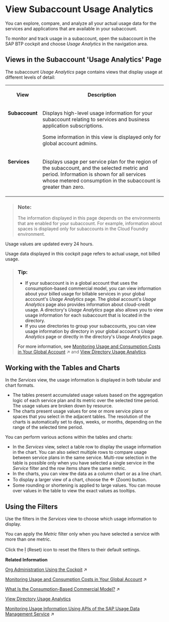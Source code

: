 <!-- loio8f4d9db9ecb34b08865c2c7a61d7719f -->

<link rel="stylesheet" type="text/css" href="../css/sap-icons.css"/>

# View Subaccount Usage Analytics

You can explore, compare, and analyze all your actual usage data for the services and applications that are available in your subaccount.

To monitor and track usage in a subaccount, open the subaccount in the SAP BTP cockpit and choose *Usage Analytics* in the navigation area.



<a name="loio8f4d9db9ecb34b08865c2c7a61d7719f__section_xyh_sjc_tdb"/>

## Views in the Subaccount 'Usage Analytics' Page

The subaccount *Usage Analytics* page contains views that display usage at different levels of detail:


<table>
<tr>
<th valign="top">

View

</th>
<th valign="top">

Description

</th>
</tr>
<tr>
<td valign="top">

**Subaccount** 

</td>
<td valign="top">

Displays high-level usage information for your subaccount relating to services and business application subscriptions.

Some information in this view is displayed only for global account admins.

</td>
</tr>
<tr>
<td valign="top">

**Services** 

</td>
<td valign="top">

Displays usage per service plan for the region of the subaccount, and the selected metric and period. Information is shown for all services whose metered consumption in the subaccount is greater than zero.

</td>
</tr>
</table>

> ### Note:  
> The information displayed in this page depends on the environments that are enabled for your subaccount. For example, information about spaces is displayed only for subaccounts in the Cloud Foundry environment.

Usage values are updated every 24 hours.

Usage data displayed in this cockpit page refers to actual usage, not billed usage.

> ### Tip:  
> -   If your subaccount is in a global account that uses the consumption-based commercial model, you can view information about your billed usage for billable services in your global acccount's *Usage Analytics* page. The global account's *Usage Analytics* page also provides information about cloud-credit usage. A directory's *Usage Analytics* page also allows you to view usage information for each subaccount that is located in the directory.
> -   If you use directories to group your subaccounts, you can view usage information by directory in your global account's *Usage Analytics* page or directly in the directory's *Usage Analytics* page.
> 
> For more information, see [Monitoring Usage and Consumption Costs in Your Global Account](https://help.sap.com/viewer/65de2977205c403bbc107264b8eccf4b/Cloud/en-US/de6f0db8919f4e6f97e54bc4ddaf2ab8.html "SAP BTP cockpit supports advanced usage and cost monitoring of services in your global account. You can compare the usage and costs of multiple services and subaccounts, see monthly trends, and drill into subaccounts and service plans for detailed information.") :arrow_upper_right: and [View Directory Usage Analytics](view-directory-usage-analytics-a287782.md).



<a name="loio8f4d9db9ecb34b08865c2c7a61d7719f__section_ynm_hd4_tdb"/>

## Working with the Tables and Charts

In the *Services* view, the usage information is displayed in both tabular and chart formats.

-   The tables present accumulated usage values based on the aggregation logic of each service plan and its metric over the selected time period. The usage values are broken down by resource.
-   The charts present usage values for one or more service plans or spaces that you select in the adjacent tables. The resolution of the charts is automatically set to days, weeks, or months, depending on the range of the selected time period.

You can perform various actions within the tables and charts:

-   In the *Services* view, select a table row to display the usage information in the chart. You can also select multiple rows to compare usage between service plans in the same service. Multi-row selection in the table is possible only when you have selected a single service in the *Service* filter and the row items share the same metric.
-   In the charts, you can view the data as a column chart or as a line chart.
-   To display a larger view of a chart, choose the <span style="font-size:16px;"><span class="SAP-icons-V5"></span></span> \(Zoom\) button.
-   Some rounding or shortening is applied to large values. You can mouse over values in the table to view the exact values as tooltips.



<a name="loio8f4d9db9ecb34b08865c2c7a61d7719f__section_xg2_mmm_wlb"/>

## Using the Filters

Use the filters in the *Services* view to choose which usage information to display.

You can apply the *Metric* filter only when you have selected a service with more than one metric.

Click the <span style="font-size:16px;"><span class="SAP-icons-V5"></span></span> \(Reset\) icon to reset the filters to their default settings.

**Related Information**  


[Org Administration Using the Cockpit](https://help.sap.com/viewer/65de2977205c403bbc107264b8eccf4b/Cloud/en-US/c4c25cc63ac845779f76202360f98694.html "In the Cloud Foundry environment, manage orgs, spaces and space quota plans using the SAP BTP cockpit.") :arrow_upper_right:

[Monitoring Usage and Consumption Costs in Your Global Account](https://help.sap.com/viewer/65de2977205c403bbc107264b8eccf4b/Cloud/en-US/de6f0db8919f4e6f97e54bc4ddaf2ab8.html "SAP BTP cockpit supports advanced usage and cost monitoring of services in your global account. You can compare the usage and costs of multiple services and subaccounts, see monthly trends, and drill into subaccounts and service plans for detailed information.") :arrow_upper_right:

[What Is the Consumption-Based Commercial Model?](https://help.sap.com/viewer/65de2977205c403bbc107264b8eccf4b/Cloud/en-US/7047eb4a15a84ac7be3c8612179e6d1f.html "With the consumption-based model, your organization purchases an entitlement to all current and future SAP BTP services that are eligible for this model. Throughout the duration of your contract, you have complete flexibility to turn services on and off and to switch between services as your business requires.") :arrow_upper_right:

[View Directory Usage Analytics](view-directory-usage-analytics-a287782.md "You can explore, compare, and analyze all your actual usage data for the services and applications that are available in your directory.")

[Monitoring Usage Information Using APIs of the SAP Usage Data Management Service](https://help.sap.com/viewer/65de2977205c403bbc107264b8eccf4b/Cloud/en-US/bf2b3043d0474ea0a2c11c0390460d85.html "Provides information about using the Resource Consumption APIs of the SAP Usage Data Management service for SAP BTP for gathering, storing, and making usage information available for all services and applications in all regions in a cloud deployment. This information is for the purpose of central analysis, reporting, and license auditing.") :arrow_upper_right:

